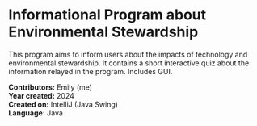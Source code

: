# Informational Program about Environmental Stewardship

This program aims to inform users about the impacts of technology and environmental stewardship. It contains a short interactive quiz about the information relayed in the program. Includes GUI. 

**Contributors:** Emily (me) <br />
**Year created:** 2024 <br />
**Created on:** IntelliJ (Java Swing) <br />
**Language:** Java
